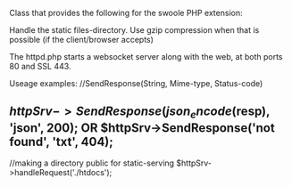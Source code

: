 Class that provides the following for the swoole PHP extension:

Handle the static files-directory.
Use gzip compression when that is possible (if the client/browser accepts)

The httpd.php starts a websocket server along with the web, at both ports 80 and SSL 443.

Useage examples:
  //SendResponse(String, Mime-type, Status-code)

 
$httpSrv->SendResponse(json_encode($resp), 'json', 200);  OR $httpSrv->SendResponse('not found', 'txt', 404);
-

  //making a directory public for static-serving
   $httpSrv->handleRequest('./htdocs');
